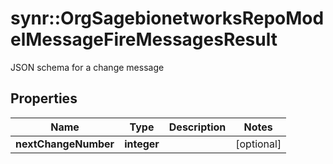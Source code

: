 # synr::OrgSagebionetworksRepoModelMessageFireMessagesResult

JSON schema for a change message

## Properties
Name | Type | Description | Notes
------------ | ------------- | ------------- | -------------
**nextChangeNumber** | **integer** |  | [optional] 


